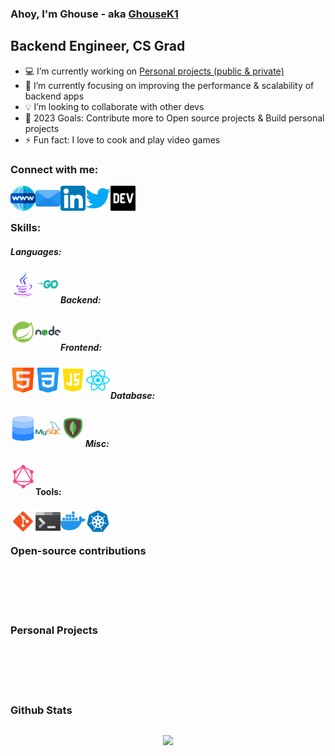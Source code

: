 ### Ahoy, I'm Ghouse - aka [GhouseK1][website] 

## Backend Engineer, CS Grad

- :computer: I’m currently working on [Personal projects (public & private)][gitprojects]
- :blue_book:  I’m currently focusing on improving the performance & scalability of backend apps
- :bulb: I’m looking to collaborate with other devs
- :dart: 2023 Goals: Contribute more to Open source projects & Build personal projects
- ⚡ Fun fact: I love to cook and play video games
 
### Connect with me:
<div align="center">
 
[<img align="left" src="./assets/icons/website.png" height="40" width="40" />][website]
[<img align="left" src="./assets/icons/email.png" height="40" width="40" />][email] 
[<img align="left" src="./assets/icons/linkedin.png" height="40" width="40" />][linkedin] 
[<img align="left" src="./assets/icons/twitter.png" height="40" width="40" />][twitter]
[<img align="left" src="./assets/icons/devto.png" height="40" width="40" />][devto]

</div>

<br>
<br>

### Skills:

##### Languages:
<div class="languages" align="center" style="background-color:red">

 <img align="left" src="./assets/icons/java.png" height="40" width="40" />
 <img align="left" src="./assets/icons/golang.png" height="40" width="40" />

</div>
<br>

##### Backend:
<div class="backend" align="center">
 
<img align="left" src="./assets/icons/spring.png" height="40" width="40" />
<img align="left" src="./assets/icons/nodejs.png" height="40" width="40" />

</div>
<br>

##### Frontend:
<div class="frontend" align="center">
 
 <img align="left" src="./assets/icons/html.png" height="40" width="40" />
 <img align="left" src="./assets/icons/css.png" height="40" width="40" />
 <img align="left" src="./assets/icons/javascript.png" height="40" width="40" />
 <img align="left" src="./assets/icons/reactjs.png" height="40" width="40" />

</div>
<br>

##### Database:
<div class="database" align="center">

 <img align="left" src="./assets/icons/sql.png" height="40" width="40" />
 <img align="left" src="./assets/icons/mysql.png" height="40" width="40" />
 <img align="left" src="./assets/icons/mongodb.png" height="40" width="40" />

</div>
<br>

##### Misc:
<div class="misc" align="center">

 <img align="left" src="./assets/icons/graphql.png" height="40" width="40" />

</div>

<br>

#### Tools:
<div class="tools" align="center">
 
 <img align="left" src="./assets/icons/git.png" height="40" width="40" />
 <img align="left" src="./assets/icons/terminal.png" height="40" width="40" />
 <img align="left" src="./assets/icons/docker.png" height="40" width="40" />
 <img align="left" src="./assets/icons/kubernetes.png" height="40" width="40" />
</div>
<br>
<br>

### Open-source contributions
<br>
<br>
<br>
<br>

### Personal Projects
<br>
<br>
<br>
<br>

### Github Stats 

 <div id="stats" width="100%" style="display: flex; align:center;">
  <div width="100%" align="center" style="flex: 1;">
   
   [<img src="https://github-readme-stats.vercel.app/api?username=ghousek1&theme=highcontrast&show_icons=true&hide_border=true">][github]
   
  </div>
 
 </div>

[email]:mailto:ghousek1@outlook.com
[website]:https://ghousek1.com
[linkedin]:https://linkedin.com/in/ghousek1
[twitter]:https://twitter.com/ghousek1ofcl
[reddit]:https://reddit.com/u/ghousek1
[devto]:https://dev.to/ghousek1
[github]:https://github.com/ghousek1?tab=repositories
[gitprojects]:https://github.com/ghousek1?tab=repositories





